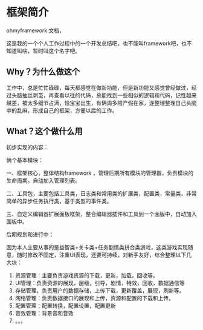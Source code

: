 # 框架简介

ohmyframework 文档，

这是我的一个个人工作过程中的一个开发总结吧，也不能叫framework吧，也不知道叫啥，暂时叫这个名字吧。

## Why？为什么做这个

工作中，总是忙忙碌碌，每天都感觉在做新功能，但是新功能又感觉曾经做过，经过头脑抽丝剥茧，再查看以往的代码，总能找到一些相似的逻辑和代码，记性越来越差，被太多细节占满，恰宝宝出生，有俩周多陪产假在家，遂整理整理自己头脑中的乱麻，形成自己的框架，方便以后的工作。

## What？这个做什么用

初步实现的内容：

俩个基本模块：

一、框架核心，整体结构framework ，管理后期所有模块的管理器，负责模块的生命周期。自动加入管理列表。

二、工具包，主要包括工具类，日志类和常用类的扩展类，配置类，常量类，非常简单的异步任务执行类，基于类型的事件类。

三、自定义编辑器扩展面板框架，整合编辑器插件和工具到一个面版中，自动加入面板中。

后期规划和进行中：

因为本人主要从事的是益智类+关卡类+任务剧情类拼合类游戏，这类游戏实现随意，随时修改不固定，注重UI表现，还要可持续，对新手友好，综合整理以下几大块：

1. 资源管理：主要负责游戏资源的下载，更新，加载，回收等。
2. UI管理：负责资源的展现，层级，引导，剧情，特效，回收，数据通信等
3. 存储管理，负责用户的数据存储，上传下载，更新覆盖，展现，刷新等。
4. 网络管理：负责数据接口的展现和上传，资源和配置的下载和上传。
5. 配置管理：配置转换，配置设置，配置更新
6. 音效管理：背景音和音效
7. 。。。
